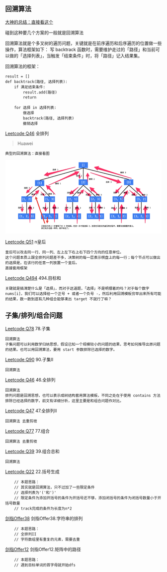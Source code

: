 ## 回溯算法
[大神的总结：直接看这个](https://labuladong.gitbook.io/algo/di-ling-zhang-bi-du-xi-lie/hui-su-suan-fa-xiang-jie-xiu-ding-ban)

碰到这种要几个方案的一般就是回溯算法

回溯算法就是个多叉树的遍历问题，关键就是在前序遍历和后序遍历的位置做一些操作，算法框架如下：
写 backtrack 函数时，需要维护走过的「路径」和当前可以做的「选择列表」，当触发「结束条件」时，将「路径」记入结果集。

回溯算法的框架：
```
result = []
def backtrack(路径, 选择列表):
    if 满足结束条件:
        result.add(路径)
        return
    
    for 选择 in 选择列表:
        做选择
        backtrack(路径, 选择列表)
        撤销选择
```
[Leetcode Q46](java_src/46.全排列.java) 全排列
> Huawei
```
典型的回溯算法：直接看图
```
![](pic/q46.png)

[Leetcode Q51](java_src/51.n皇后.java) n皇后
```
皇后可以攻击同一行、同一列、左上左下右上右下四个方向的任意单位。
这个问题本质上跟全排列问题差不多，决策树的每一层表示棋盘上的每一行；每个节点可以做出的选择是，在该行的任意一列放置一个皇后。
直接套用框架
```

[Leetcode Q494](java_src/494.目标和.java) 494.目标和
```
关键就是搞清楚什么是「选择」，而对于这道题，「选择」不是明摆着的吗？对于每个数字 nums[i]，我们可以选择给一个正号 + 或者一个负号 -，然后利用回溯模板穷举出来所有可能的结果，数一数到底有几种组合能够凑出 target 不就行了嘛？

```

子集/排列/组合问题
---

[Leetcode Q78](java_src/78.子集.java) 78.子集
```
回溯算法
子集问题可以利用数学归纳思想，假设已知一个规模较小的问题的结果，思考如何推导出原问题的结果。也可以用回溯算法，要用 start 参数排除已选择的数字。
```

[Leetcode Q90](java_src/90.子集II.java) 90.子集II
```
回溯算法
```

[Leetcode Q46](java_src/46.全排列.java) 46.全排列
```
回溯算法
排列问题是回溯思想，也可以表示成树结构套用算法模板，不同之处在于使用 contains 方法排除已经选择的数字，前文有详细分析，这里主要是和组合问题作对比。
```

[Leetcode Q47](java_src/47.全排列II.java) 47.全排列II
```
回溯算法 去重剪枝
```

[Leetcode Q77](java_src/77.组合.java) 77.组合
```
回溯算法 去重剪枝
```

[Leetcode Q39](java_src/39.组合总和.java) 39.组合总和
```
回溯算法
```

[Leetcode Q22](java_src/22.括号生成.java) 22.括号生成
```
    // 本题思路：
    // 其实就是回溯算法，只不过加了一些限定条件
    // 选择列表为'('和')'
    // 限定条件为添加开括号的条件为开括号还不够，添加闭括号的条件为闭括号数量小于开括号数量
    // track完成的条件为长度为n*2
```

[剑指Offer38](java_src/剑指Offer38.字符串的排列.java) 剑指Offer38.字符串的排列
```
    // 本题思路：
    // 全排列II
    // 字符数组里有重复的元素，需要去重
```

[剑指Offer12](java_src/剑指Offer12.矩阵中的路径.java) 剑指Offer12.矩阵中的路径
```
    // 本题思路：
    // 遇到目标单词的首字母就开始dfs
```
